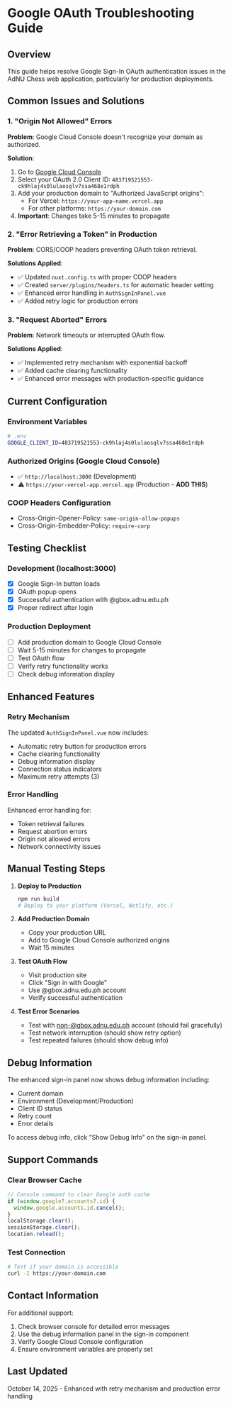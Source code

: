 # Google OAuth Troubleshooting Guide

## Overview
This guide helps resolve Google Sign-In OAuth authentication issues in the AdNU Chess web application, particularly for production deployments.

## Common Issues and Solutions

### 1. "Origin Not Allowed" Errors

**Problem**: Google Cloud Console doesn't recognize your domain as authorized.

**Solution**:
1. Go to [Google Cloud Console](https://console.cloud.google.com/apis/credentials)
2. Select your OAuth 2.0 Client ID: `483719521553-ck9hlaj4s0lulaosqlv7ssa468e1rdph`
3. Add your production domain to "Authorized JavaScript origins":
   - For Vercel: `https://your-app-name.vercel.app`
   - For other platforms: `https://your-domain.com`
4. **Important**: Changes take 5-15 minutes to propagate

### 2. "Error Retrieving a Token" in Production

**Problem**: CORS/COOP headers preventing OAuth token retrieval.

**Solutions Applied**:
- ✅ Updated `nuxt.config.ts` with proper COOP headers
- ✅ Created `server/plugins/headers.ts` for automatic header setting
- ✅ Enhanced error handling in `AuthSignInPanel.vue`
- ✅ Added retry logic for production errors

### 3. "Request Aborted" Errors

**Problem**: Network timeouts or interrupted OAuth flow.

**Solutions Applied**:
- ✅ Implemented retry mechanism with exponential backoff
- ✅ Added cache clearing functionality
- ✅ Enhanced error messages with production-specific guidance

## Current Configuration

### Environment Variables
```bash
# .env
GOOGLE_CLIENT_ID=483719521553-ck9hlaj4s0lulaosqlv7ssa468e1rdph
```

### Authorized Origins (Google Cloud Console)
- ✅ `http://localhost:3000` (Development)
- ⚠️  `https://your-vercel-app.vercel.app` (Production - **ADD THIS**)

### COOP Headers Configuration
- Cross-Origin-Opener-Policy: `same-origin-allow-popups`
- Cross-Origin-Embedder-Policy: `require-corp`

## Testing Checklist

### Development (localhost:3000)
- [x] Google Sign-In button loads
- [x] OAuth popup opens
- [x] Successful authentication with @gbox.adnu.edu.ph
- [x] Proper redirect after login

### Production Deployment
- [ ] Add production domain to Google Cloud Console
- [ ] Wait 5-15 minutes for changes to propagate
- [ ] Test OAuth flow
- [ ] Verify retry functionality works
- [ ] Check debug information display

## Enhanced Features

### Retry Mechanism
The updated `AuthSignInPanel.vue` now includes:
- Automatic retry button for production errors
- Cache clearing functionality
- Debug information display
- Connection status indicators
- Maximum retry attempts (3)

### Error Handling
Enhanced error handling for:
- Token retrieval failures
- Request abortion errors
- Origin not allowed errors
- Network connectivity issues

## Manual Testing Steps

1. **Deploy to Production**
   ```bash
   npm run build
   # Deploy to your platform (Vercel, Netlify, etc.)
   ```

2. **Add Production Domain**
   - Copy your production URL
   - Add to Google Cloud Console authorized origins
   - Wait 15 minutes

3. **Test OAuth Flow**
   - Visit production site
   - Click "Sign in with Google"
   - Use @gbox.adnu.edu.ph account
   - Verify successful authentication

4. **Test Error Scenarios**
   - Test with non-@gbox.adnu.edu.ph account (should fail gracefully)
   - Test network interruption (should show retry option)
   - Test repeated failures (should show debug info)

## Debug Information

The enhanced sign-in panel now shows debug information including:
- Current domain
- Environment (Development/Production)
- Client ID status
- Retry count
- Error details

To access debug info, click "Show Debug Info" on the sign-in panel.

## Support Commands

### Clear Browser Cache
```javascript
// Console command to clear Google auth cache
if (window.google?.accounts?.id) {
  window.google.accounts.id.cancel();
}
localStorage.clear();
sessionStorage.clear();
location.reload();
```

### Test Connection
```bash
# Test if your domain is accessible
curl -I https://your-domain.com
```

## Contact Information

For additional support:
1. Check browser console for detailed error messages
2. Use the debug information panel in the sign-in component
3. Verify Google Cloud Console configuration
4. Ensure environment variables are properly set

## Last Updated
October 14, 2025 - Enhanced with retry mechanism and production error handling
